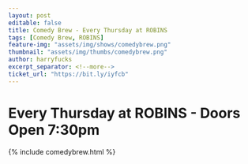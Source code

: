```yaml
---
layout: post
editable: false
title: Comedy Brew - Every Thursday at ROBINS
tags: [Comedy Brew, ROBINS]
feature-img: "assets/img/shows/comedybrew.png"
thumbnail: "assets/img/thumbs/comedybrew.png"
author: harryfucks
excerpt_separator: <!--more-->
ticket_url: "https://bit.ly/iyfcb"
---
```


# Every Thursday at ROBINS - Doors Open 7:30pm

{% include comedybrew.html %}
